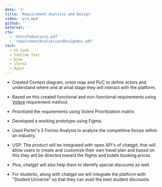 ```yaml
---
date: '1'
title: 'Requirement Analysis and Design'
video: 'pro.mp4'
github: ''
external: ''
cta:
  - 'IntroToAnalysis.pdf'
  - 'requirementAnalysisandDesignDoc.pdf'
tech:
  - VS Code
  - Sublime Text
  - Atom
  - iTerm2
  - Hyper
---
```


- Created Context diagram, onion map and PUC to define actors and understand where and at what stage they will interact with the platform.

- Based on this created functional and non-functional requirements using [Volere]() requirement method.

- Prioritized the requirements using Volere Prioritization matrix.

- Developed a working prototype using Figma.

- Used Porter's 5 Forces Analysis to analyze the competitive forces within an industry.

- USP: The product will be integrated with open API's of chatgpt, that will allow users to create and customize their own travel plan and based on this they will be directed toward the flights and hotels booking prices.

- Plus, chatgpt will also help them to identify special discounts as well.

- For students, along with chatgpt we will integrate the platform with "Student Universe" so that they can avail the best student discounts.
